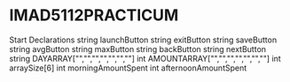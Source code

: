 # IMAD5112PRACTICUM
Start 
    Declarations
        string launchButton
        string exitButton
        string saveButton
        string avgButton
        string maxButton 
        string backButton
        string nextButton
        string DAYARRAY["","","","","","",""]
        int AMOUNTARRAY["","","","","","",""]
        int arraySize[6]
        int morningAmountSpent
        int afternoonAmountSpent
        
